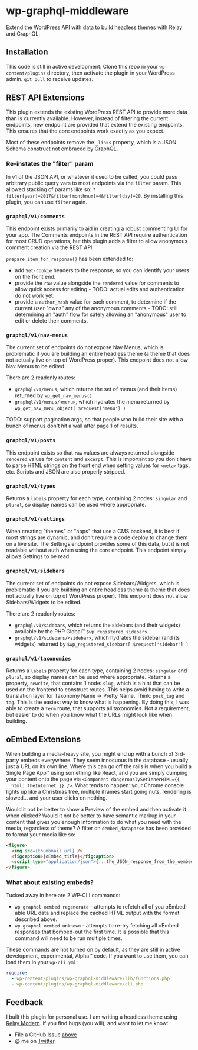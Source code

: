 # wp-graphql-middleware
Extend the WordPress API with data to build headless themes with Relay and GraphQL.

## Installation

This code is still in active development. Clone this repo in your `wp-content/plugins` directory, then activate the plugin in your WordPress admin. `git pull` to receive updates.

## REST API Extensions

This plugin extends the existing WordPress REST API to provide more data than is currently available. However, instead of filtering the current endpoints, new endpoint are provided that extend the existing endpoints. This ensures that the core endpoints work exactly as you expect.

Most of these endpoints remove the `_links` property, which is a JSON Schema construct not embraced by GraphQL.

### Re-instates the "filter" param

In v1 of the JSON API, or whatever it used to be called, you could pass arbitrary public query vars to most endpoints via the `filter` param. This allowed stacking of params like so: `?filter[year]=2017&filter[monthnum]=4&filter[day]=20`. By installing this plugin, you can use `filter` again.

### `graphql/v1/comments`

This endpoint exists primarily to aid in creating a robust commenting UI for your app. The Comments endpoints in the REST API require authentication for most CRUD operations, but this plugin adds a filter to allow anonymous comment creation via the REST API. 

`prepare_item_for_response()` has been extended to:
* add `Set-Cookie` headers to the response, so you can identify your users on the front end. 
* provide the `raw` value alongside the `rendered` value for comments to allow quick access for editing - TODO: actual edits and authentication do not work yet.
* provide a `author_hash` value for each comment, to determine if the current user "owns" any of the anonymous comments - TODO: still determining an "auth" flow for safely allowing an "anonymous" user to edit or delete their comments.

### `graphql/v1/nav-menus`

The current set of endpoints do not expose Nav Menus, which is problematic if you are building an entire headless theme (a theme that does not actually live on top of WordPress proper). This endpoint does not allow Nav Menus to be edited.

There are 2 readonly routes:
* `graphql/v1/menus`, which returns the set of menus (and their items) returned by `wp_get_nav_menus()`
* `graphql/v1/menus/<menu>`, which hydrates the menu returned by `wp_get_nav_menu_object( $request['menu'] )`

TODO: support pagination args, so that people who build their site with a bunch of menus don't hit a wall after page 1 of results.

### `graphql/v1/posts`

This endpoint exists so that `raw` values are always returned alongside `rendered` values for `content` and `excerpt`. This is important so you don't have to parse HTML strings on the front end when setting values for `<meta>` tags, etc. Scripts and JSON are also properly stripped.

### `graphql/v1/types`

Returns a `labels` property for each type, containing 2 nodes: `singular` and `plural`, so display names can be used where appropriate.

### `graphql/v1/settings`

When creating "themes" or "apps" that use a CMS backend, it is best if most strings are dynamic, and don't require a code deploy to change them on a live site. The Settings endpoint provides some of this data, but it is not readable without auth when using the core endpoint. This endpoint simply allows Settings to be read.

### `graphql/v1/sidebars`

The current set of endpoints do not expose Sidebars/Widgets, which is problematic if you are building an entire headless theme (a theme that does not actually live on top of WordPress proper). This endpoint does not allow Sidebars/Widgets to be edited.

There are 2 readonly routes:
* `graphql/v1/sidebars`, which returns the sidebars (and their widgets) available by the PHP Global™ `$wp_registered_sidebars`
* `graphql/v1/sidebars/<sidebar>`, which hydrates the sidebar (and its widgets) returned by `$wp_registered_sidebars[ $request['sidebar'] ]`

### `graphql/v1/taxonomies`

Returns a `labels` property for each type, containing 2 nodes: `singular` and `plural`, so display names can be used where appropriate.
Returns a property, `rewrite`, that contains 1 node: `slug`, which is a hint that can be used on the frontend to construct routes. This helps avoid having to write a translation layer for Taxonomy Name -> Pretty Name. Think: `post_tag` and `tag`. This is the easiest way to know what is happening. By doing this, I was able to create a `Term` route, that supports all taxonomies. Not a requirement, but easier to do when you know what the URLs might look like when building.

## oEmbed Extensions

When building a media-heavy site, you might end up with a bunch of 3rd-party embeds everywhere. They seem innocuous in the database - usually just a URL on its own line. Where this can go off the rails is when you build a Single Page App™ using something like React, and you are simply dumping your content onto the page via `<Component dangerouslySetInnerHTML={{ __html: theInternet }} />`. What tends to happen: your Chrome console lights up like a Christmas tree, multiple iframes start going nuts, rendering is slowed... and your user clicks on nothing.

Would it not be better to show a Preview of the embed and then activate it when clicked? Would it not be better to have semantic markup in your content that gives you enough information to do what you need with the media, regardless of theme? A filter on `oembed_dataparse` has been provided to format your media like so:

```HTML
<figure>
  <img src={thumbnail_url} />
  <figcaption>{oEmbed_title}</figcaption>
  <script type="application/json">{...the_JSON_response_from_the_oembed_provider}</script>
</figure>
```
### What about existing embeds?

Tucked away in here are 2 WP-CLI commands:

* `wp graphql oembed regenerate` - attempts to refetch all of you oEmbed-able URL data and replace the cached HTML output with the format described above.
* `wp graphql oembed unknown` - attempts to re-try fetching all oEmbed responses that bombed-out the first time. It is possible that this command will need to be run multiple times.

These commands are not turned on by default, as they are still in active development, experimental, Alpha™ code. If you want to use them, you can load them in your `wp-cli.yml`:

```YAML
require:
  - wp-content/plugins/wp-graphql-middleware/lib/functions.php
  - wp-content/plugins/wp-graphql-middleware/cli.php
```

## Feedback

I built this plugin for personal use. I am writing a headless theme using [Relay Modern](https://facebook.github.io/relay/docs/relay-modern.html). If you find bugs (you will), and want to let me know:  
* File a GitHub Issue [above](https://github.com/staylor/wp-graphql-middleware/issues/new)
* @ me on [Twitter](https://twitter.com/wonderboymusic).
